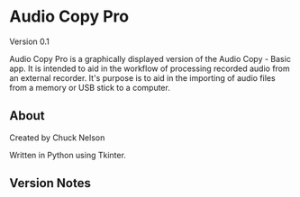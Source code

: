 # Audio Copy Pro

Version 0.1

Audio Copy Pro is a graphically displayed version of the Audio Copy - Basic app. It is intended to aid in the workflow of processing recorded audio from an external recorder. It's purpose is to aid in the importing of audio files from a memory or USB stick to a computer.

## About

Created by Chuck Nelson

Written in Python using Tkinter.

## Version Notes

